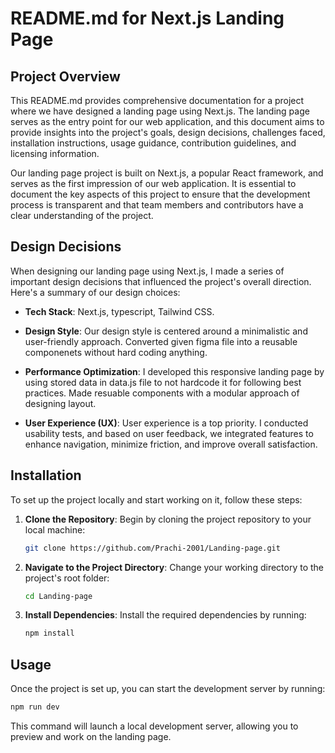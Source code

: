 # README.md for Next.js Landing Page

## Project Overview

This README.md provides comprehensive documentation for a project where we have designed a landing page using Next.js. The landing page serves as the entry point for our web application, and this document aims to provide insights into the project's goals, design decisions, challenges faced, installation instructions, usage guidance, contribution guidelines, and licensing information.

Our landing page project is built on Next.js, a popular React framework, and serves as the first impression of our web application. It is essential to document the key aspects of this project to ensure that the development process is transparent and that team members and contributors have a clear understanding of the project.

## Design Decisions

When designing our landing page using Next.js, I made a series of important design decisions that influenced the project's overall direction. Here's a summary of our design choices:

- **Tech Stack**: Next.js, typescript, Tailwind CSS.

- **Design Style**: Our design style is centered around a minimalistic and user-friendly approach. Converted given figma file into a reusable componenets without hard coding anything.

- **Performance Optimization**: I developed this responsive landing page by using stored data in data.js file to not hardcode it for following best practices. Made resuable components with a modular approach of designing layout.

- **User Experience (UX)**: User experience is a top priority. I conducted usability tests, and based on user feedback, we integrated features to enhance navigation, minimize friction, and improve overall satisfaction.

## Installation

To set up the project locally and start working on it, follow these steps:

1. **Clone the Repository**: Begin by cloning the project repository to your local machine:

   ```bash
   git clone https://github.com/Prachi-2001/Landing-page.git
   ```

2. **Navigate to the Project Directory**: Change your working directory to the project's root folder:

   ```bash
   cd Landing-page
   ```

3. **Install Dependencies**: Install the required dependencies by running:

   ```bash
   npm install
   ```

## Usage

Once the project is set up, you can start the development server by running:

```bash
npm run dev
```

This command will launch a local development server, allowing you to preview and work on the landing page.

